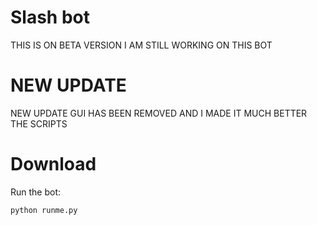 # Slash bot

THIS IS ON BETA VERSION I AM STILL WORKING ON THIS BOT

# NEW UPDATE

NEW UPDATE GUI HAS BEEN REMOVED AND I MADE IT MUCH BETTER THE SCRIPTS

# Download

Run the bot:
```bash
python runme.py
```
